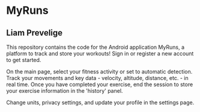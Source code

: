 # MyRuns
## Liam Prevelige

This repository contains the code for the Android application MyRuns, a platform to track and store
your workouts! Sign in or register a new account to get started.

On the main page, select your fitness activity or set to automatic detection. Track your movements
and key data - velocity, altitude, distance, etc. - in real time. Once you have completed your
exercise, end the session to store your exercise information in the 'history' panel.

Change units, privacy settings, and update your profile in the settings page.
